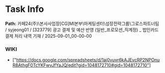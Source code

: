 # Task Info

**Path:** 카페24(주)\본사사업장\[CG]MI본부\마케팅센터\성장전략그룹\그로스파트너팀 / syjeong01 / [323779] 광고 결제 및 예산 반영 (일반_프로모션_직계정) _ 법인카드 결제 처리 내역 기재 / 2025-09-01_00-00-00

### WIKI
- ["https://docs.google.com/spreadsheets/d/1aj0vuvr6kAJEvcRP2NPOnuR8AthgF0TcYKFwvJfYaJQ/edit?gid=1048172710#gid=1048172710"]

